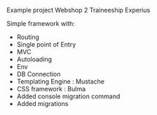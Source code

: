 Example project Webshop 2 Traineeship Experius

Simple framework with:

- Routing
- Single point of Entry
- MVC
- Autoloading
- Env 
- DB Connection
- Templating Engine : Mustache
- CSS framework : Bulma
- Added console migration command
- Added migrations